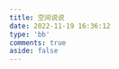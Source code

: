 ```yaml
---
title: 空间说说
date: 2022-11-19 16:36:12
type: 'bb'
comments: true
aside: false
---
```

<link rel="stylesheet" href="/css/bbtalk.css"/>
<script src="/js/bibi.js"></script>

<div id="bibi">
<div class="bb-info"></div><div id="bb-main"></div>
</div>